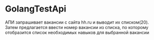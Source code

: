 # GolangTestApi
АПИ запрашивает вакансии с сайта hh.ru и выводит их списком(20).
Затем предлагается ввести номер вакансии из списка, по которому отобразится список необходимых навыков для выбранной вакансии
